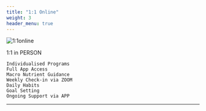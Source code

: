 ```yaml
---
title: "1:1 Online"
weight: 3
header_menu: true
---
```

![1:1online](images/gabin-vallet-XUn7yMZH2yg-unsplash.jpg)

1:1 in PERSON

    Individualised Programs
    Full App Access
    Macro Nutrient Guidance
    Weekly Check-in via ZOOM
    Daily Habits
    Goal Setting
    Ongoing Support via APP


---